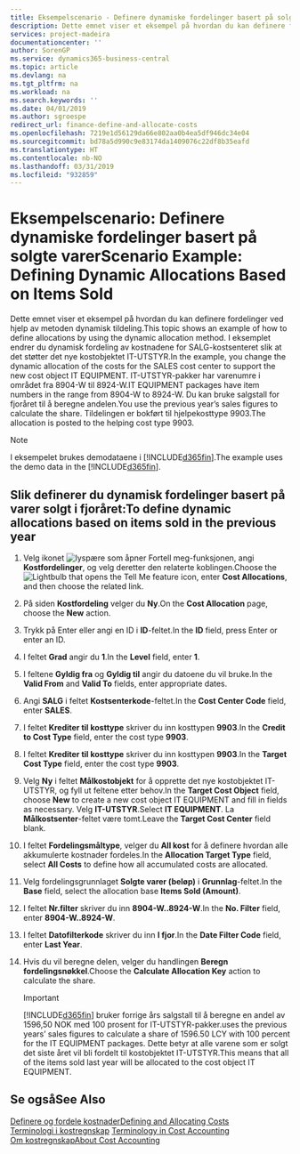 ```yaml
---
title: Eksempelscenario - Definere dynamiske fordelinger basert på solgte varer | Microsoft-dokumentasjon
description: Dette emnet viser et eksempel på hvordan du kan definere fordelinger ved hjelp av metoden dynamisk tildeling.
services: project-madeira
documentationcenter: ''
author: SorenGP
ms.service: dynamics365-business-central
ms.topic: article
ms.devlang: na
ms.tgt_pltfrm: na
ms.workload: na
ms.search.keywords: ''
ms.date: 04/01/2019
ms.author: sgroespe
redirect_url: finance-define-and-allocate-costs
ms.openlocfilehash: 7219e1d56129da66e802aa0b4ea5df946dc34e04
ms.sourcegitcommit: bd78a5d990c9e83174da1409076c22df8b35eafd
ms.translationtype: HT
ms.contentlocale: nb-NO
ms.lasthandoff: 03/31/2019
ms.locfileid: "932859"
---
```

# <a name="scenario-example-defining-dynamic-allocations-based-on-items-sold"></a><span data-ttu-id="a2eff-103">Eksempelscenario: Definere dynamiske fordelinger basert på solgte varer</span><span class="sxs-lookup"><span data-stu-id="a2eff-103">Scenario Example: Defining Dynamic Allocations Based on Items Sold</span></span>
<span data-ttu-id="a2eff-104">Dette emnet viser et eksempel på hvordan du kan definere fordelinger ved hjelp av metoden dynamisk tildeling.</span><span class="sxs-lookup"><span data-stu-id="a2eff-104">This topic shows an example of how to define allocations by using the dynamic allocation method.</span></span> <span data-ttu-id="a2eff-105">I eksemplet endrer du dynamisk fordeling av kostnadene for SALG-kostsenteret slik at det støtter det nye kostobjektet IT-UTSTYR.</span><span class="sxs-lookup"><span data-stu-id="a2eff-105">In the example, you change the dynamic allocation of the costs for the SALES cost center to support the new cost object IT EQUIPMENT.</span></span> <span data-ttu-id="a2eff-106">IT-UTSTYR-pakker har varenumre i området fra 8904-W til 8924-W.</span><span class="sxs-lookup"><span data-stu-id="a2eff-106">IT EQUIPMENT packages have item numbers in the range from 8904-W to 8924-W.</span></span> <span data-ttu-id="a2eff-107">Du kan bruke salgstall for fjoråret til å beregne andelen.</span><span class="sxs-lookup"><span data-stu-id="a2eff-107">You use the previous year’s sales figures to calculate the share.</span></span> <span data-ttu-id="a2eff-108">Tildelingen er bokført til hjelpekosttype 9903.</span><span class="sxs-lookup"><span data-stu-id="a2eff-108">The allocation is posted to the helping cost type 9903.</span></span>  

> [!NOTE]  
>  <span data-ttu-id="a2eff-109">I eksempelet brukes demodataene i [!INCLUDE[d365fin](includes/d365fin_md.md)].</span><span class="sxs-lookup"><span data-stu-id="a2eff-109">The example uses the demo data in the [!INCLUDE[d365fin](includes/d365fin_md.md)].</span></span>  

## <a name="to-define-dynamic-allocations-based-on-items-sold-in-the-previous-year"></a><span data-ttu-id="a2eff-110">Slik definerer du dynamisk fordelinger basert på varer solgt i fjoråret:</span><span class="sxs-lookup"><span data-stu-id="a2eff-110">To define dynamic allocations based on items sold in the previous year</span></span>  

1.  <span data-ttu-id="a2eff-111">Velg ikonet ![lyspære som åpner Fortell meg-funksjonen](media/ui-search/search_small.png "Fortell hva du vil gjøre"), angi **Kostfordelinger**, og velg deretter den relaterte koblingen.</span><span class="sxs-lookup"><span data-stu-id="a2eff-111">Choose the ![Lightbulb that opens the Tell Me feature](media/ui-search/search_small.png "Tell me what you want to do") icon, enter **Cost Allocations**, and then choose the related link.</span></span>  
2.  <span data-ttu-id="a2eff-112">På siden **Kostfordeling** velger du **Ny**.</span><span class="sxs-lookup"><span data-stu-id="a2eff-112">On the **Cost Allocation** page, choose the **New** action.</span></span>  
3.  <span data-ttu-id="a2eff-113">Trykk på Enter eller angi en ID i **ID**-feltet.</span><span class="sxs-lookup"><span data-stu-id="a2eff-113">In the **ID** field, press Enter or enter an ID.</span></span>  
4.  <span data-ttu-id="a2eff-114">I feltet **Grad** angir du **1**.</span><span class="sxs-lookup"><span data-stu-id="a2eff-114">In the **Level** field, enter **1**.</span></span>  
5.  <span data-ttu-id="a2eff-115">I feltene **Gyldig fra** og **Gyldig til** angir du datoene du vil bruke.</span><span class="sxs-lookup"><span data-stu-id="a2eff-115">In the **Valid From** and **Valid To** fields, enter appropriate dates.</span></span>  
6.  <span data-ttu-id="a2eff-116">Angi **SALG** i feltet **Kostsenterkode**-feltet.</span><span class="sxs-lookup"><span data-stu-id="a2eff-116">In the **Cost Center Code** field, enter **SALES**.</span></span>  
7.  <span data-ttu-id="a2eff-117">I feltet **Krediter til kosttype** skriver du inn kosttypen **9903**.</span><span class="sxs-lookup"><span data-stu-id="a2eff-117">In the **Credit to Cost Type** field, enter the cost type **9903**.</span></span>  
8.  <span data-ttu-id="a2eff-118">I feltet **Krediter til kosttype** skriver du inn kosttypen **9903**.</span><span class="sxs-lookup"><span data-stu-id="a2eff-118">In the **Target Cost Type** field, enter the cost type **9903**.</span></span>  
9. <span data-ttu-id="a2eff-119">Velg **Ny** i feltet **Målkostobjekt** for å opprette det nye kostobjektet IT-UTSTYR, og fyll ut feltene etter behov.</span><span class="sxs-lookup"><span data-stu-id="a2eff-119">In the **Target Cost Object** field, choose **New** to create a new cost object IT EQUIPMENT and fill in fields as necessary.</span></span> <span data-ttu-id="a2eff-120">Velg **IT-UTSTYR**.</span><span class="sxs-lookup"><span data-stu-id="a2eff-120">Select **IT EQUIPMENT**.</span></span> <span data-ttu-id="a2eff-121">La **Målkostsenter**-feltet være tomt.</span><span class="sxs-lookup"><span data-stu-id="a2eff-121">Leave the **Target Cost Center** field blank.</span></span>  
10. <span data-ttu-id="a2eff-122">I feltet **Fordelingsmåltype**, velger du **All kost** for å definere hvordan alle akkumulerte kostnader fordeles.</span><span class="sxs-lookup"><span data-stu-id="a2eff-122">In the **Allocation Target Type** field, select **All Costs** to define how all accumulated costs are allocated.</span></span>  
11. <span data-ttu-id="a2eff-123">Velg fordelingsgrunnlaget **Solgte varer (beløp)** i **Grunnlag**-feltet.</span><span class="sxs-lookup"><span data-stu-id="a2eff-123">In the **Base** field, select the allocation base **Items Sold (Amount)**.</span></span>  
12. <span data-ttu-id="a2eff-124">I feltet **Nr.filter** skriver du inn **8904-W..8924-W**.</span><span class="sxs-lookup"><span data-stu-id="a2eff-124">In the **No. Filter** field, enter **8904-W..8924-W**.</span></span>  
13. <span data-ttu-id="a2eff-125">I feltet **Datofilterkode** skriver du inn **I fjor**.</span><span class="sxs-lookup"><span data-stu-id="a2eff-125">In the **Date Filter Code** field, enter **Last Year**.</span></span>  
14. <span data-ttu-id="a2eff-126">Hvis du vil beregne delen, velger du handlingen **Beregn fordelingsnøkkel**.</span><span class="sxs-lookup"><span data-stu-id="a2eff-126">Choose the **Calculate Allocation Key** action to calculate the share.</span></span>  

    > [!IMPORTANT]  
    >  [!INCLUDE[d365fin](includes/d365fin_md.md)] <span data-ttu-id="a2eff-127">bruker forrige års salgstall til å beregne en andel av 1596,50 NOK med 100 prosent for IT-UTSTYR-pakker.</span><span class="sxs-lookup"><span data-stu-id="a2eff-127">uses the previous years’ sales figures to calculate a share of 1596.50 LCY with 100 percent for the IT EQUIPMENT packages.</span></span> <span data-ttu-id="a2eff-128">Dette betyr at alle varene som er solgt det siste året vil bli fordelt til kostobjektet IT-UTSTYR.</span><span class="sxs-lookup"><span data-stu-id="a2eff-128">This means that all of the items sold last year will be allocated to the cost object IT EQUIPMENT.</span></span>  

## <a name="see-also"></a><span data-ttu-id="a2eff-129">Se også</span><span class="sxs-lookup"><span data-stu-id="a2eff-129">See Also</span></span>  
[<span data-ttu-id="a2eff-130">Definere og fordele kostnader</span><span class="sxs-lookup"><span data-stu-id="a2eff-130">Defining and Allocating Costs</span></span>](finance-define-and-allocate-costs.md)  
<span data-ttu-id="a2eff-131">[Terminologi i kostregnskap](finance-terminology-in-cost-accounting.md) </span><span class="sxs-lookup"><span data-stu-id="a2eff-131">[Terminology in Cost Accounting](finance-terminology-in-cost-accounting.md) </span></span>  
[<span data-ttu-id="a2eff-132">Om kostregnskap</span><span class="sxs-lookup"><span data-stu-id="a2eff-132">About Cost Accounting</span></span>](finance-about-cost-accounting.md)
